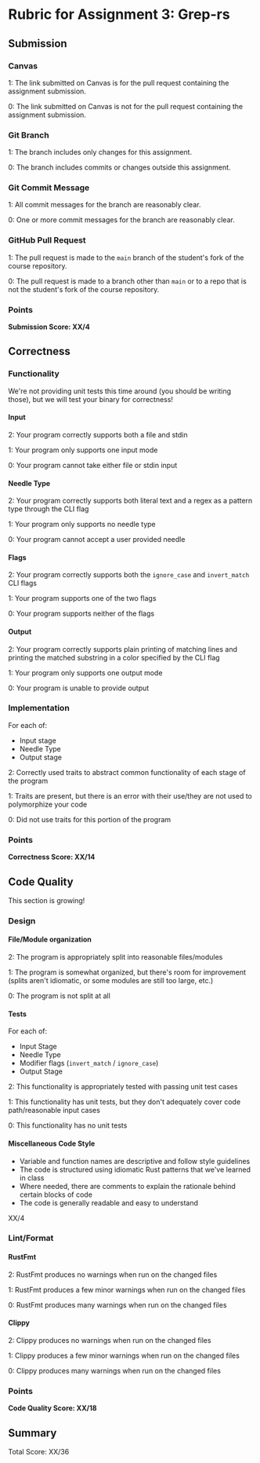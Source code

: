 # Rubric for Assignment 3: Grep-rs

## Submission

### Canvas

1: The link submitted on Canvas is for the pull request containing the
assignment submission.

0: The link submitted on Canvas is not for the pull request containing the
assignment submission.

### Git Branch

1: The branch includes only changes for this assignment.

0: The branch includes commits or changes outside this assignment.

### Git Commit Message

1: All commit messages for the branch are reasonably clear.

0: One or more commit messages for the branch are reasonably clear.

### GitHub Pull Request

1: The pull request is made to the `main` branch of the student's fork of the
course repository.

0: The pull request is made to a branch other than `main` or to a repo that is
not the student's fork of the course repository.

### Points

**Submission Score: XX/4**

## Correctness

### Functionality

We're not providing unit tests this time around (you should be writing those), but we will test your binary for correctness!

#### Input

2: Your program correctly supports both a file and stdin

1: Your program only supports one input mode

0: Your program cannot take either file or stdin input

#### Needle Type

2: Your program correctly supports both literal text and a regex as a pattern type through the CLI flag

1: Your program only supports no needle type

0: Your program cannot accept a user provided needle

#### Flags

2: Your program correctly supports both the `ignore_case` and `invert_match` CLI flags

1: Your program supports one of the two flags

0: Your program supports neither of the flags

#### Output

2: Your program correctly supports plain printing of matching lines and printing the matched substring in a color specified by the CLI flag

1: Your program only supports one output mode

0: Your program is unable to provide output

### Implementation

For each of:
- Input stage
- Needle Type
- Output stage

2: Correctly used traits to abstract common functionality of each stage of the program

1: Traits are present, but there is an error with their use/they are not used to polymorphize your code

0: Did not use traits for this portion of the program

### Points

**Correctness Score: XX/14**

## Code Quality

This section is growing!

### Design

#### File/Module organization

2: The program is appropriately split into reasonable files/modules

1: The program is somewhat organized, but there's room for improvement (splits aren't idiomatic, or some modules are still too large, etc.)

0: The program is not split at all

#### Tests

For each of:
- Input Stage
- Needle Type
- Modifier flags (`invert_match` / `ignore_case`)
- Output Stage

2: This functionality is appropriately tested with passing unit test cases

1: This functionality has unit tests, but they don't adequately cover code path/reasonable input cases

0: This functionality has no unit tests

#### Miscellaneous Code Style

- Variable and function names are descriptive and follow style guidelines
- The code is structured using idiomatic Rust patterns that we've learned in class 
- Where needed, there are comments to explain the rationale behind certain blocks of code
- The code is generally readable and easy to understand

XX/4

### Lint/Format

#### RustFmt

2: RustFmt produces no warnings when run on the changed files

1: RustFmt produces a few minor warnings when run on the changed files

0: RustFmt produces many warnings when run on the changed files

#### Clippy

2: Clippy produces no warnings when run on the changed files

1: Clippy produces a few minor warnings when run on the changed files

0: Clippy produces many warnings when run on the changed files

### Points
**Code Quality Score: XX/18**

## Summary
Total Score: XX/36
